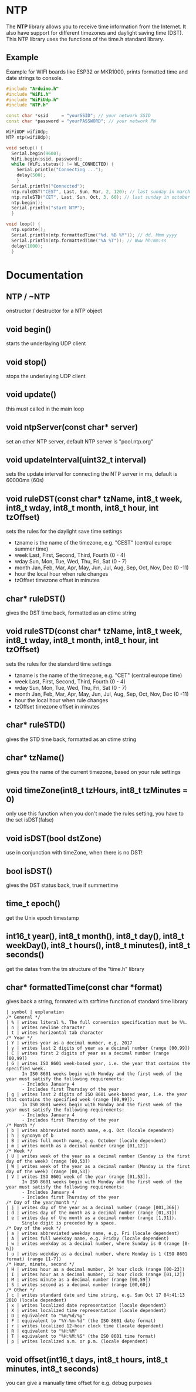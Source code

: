 # NTP
The **NTP** library allows you to receive time information from the Internet. It also have support for
different timezones and daylight saving time (DST).
This NTP library uses the functions of the time.h standard library.

## Example
Example for WIFI boards like ESP32 or MKR1000, prints formatted time and date strings to console.

```cpp
#include "Arduino.h"
#include "WiFi.h"
#include "WiFiUdp.h"
#include "NTP.h"

const char *ssid     = "yourSSID"; // your network SSID
const char *password = "yourPASSWORD"; // your network PW

WiFiUDP wifiUdp;
NTP ntp(wifiUdp);

void setup() {
  Serial.begin(9600);
  WiFi.begin(ssid, password);
  while (WiFi.status() != WL_CONNECTED) {
    Serial.println("Connecting ...");
    delay(500);
    }
  Serial.println("Connected");  
  ntp.ruleDST("CEST", Last, Sun, Mar, 2, 120); // last sunday in march 2:00, timetone +120min (+1 GMT + 1h summertime offset)
  ntp.ruleSTD("CET", Last, Sun, Oct, 3, 60); // last sunday in october 3:00, timezone +60min (+1 GMT)
  ntp.begin();
  Serial.println("start NTP");
  }

void loop() {
  ntp.update();
  Serial.println(ntp.formattedTime("%d. %B %Y")); // dd. Mmm yyyy
  Serial.println(ntp.formattedTime("%A %T")); // Www hh:mm:ss
  delay(1000);
  }
```

# Documentation

## NTP / ~NTP
onstructor / destructor for a NTP object

## void begin()
starts the underlaying UDP client

## void stop()
stops the underlaying UDP client

## void update()
this must called in the main loop

## void ntpServer(const char* server)
set an other NTP server, default NTP server is "pool.ntp.org"

## void updateInterval(uint32\_t interval)
sets the update interval for connecting the NTP server in ms, default is 60000ms (60s)

## void ruleDST(const char* tzName, int8\_t week, int8\_t wday, int8\_t month, int8\_t hour, int tzOffset)
sets the rules for the daylight save time settings

- tzname is the name of the timezone, e.g. "CEST" (central europe summer time)
- week Last, First, Second, Third, Fourth (0 - 4)
- wday Sun, Mon, Tue, Wed, Thu, Fri, Sat (0 - 7)
- month Jan, Feb, Mar, Apr, May, Jun, Jul, Aug, Sep, Oct, Nov, Dec (0 -11)
- hour the local hour when rule changes
- tzOffset timezone offset in minutes

## char* ruleDST()
gives the DST time back, formatted as an ctime string

## void ruleSTD(const char* tzName, int8\_t week, int8\_t wday, int8\_t month, int8\_t hour, int tzOffset)
sets the rules for the standard time settings

- tzname is the name of the timezone, e.g. "CET" (central europe time)
- week Last, First, Second, Third, Fourth (0 - 4)
- wday Sun, Mon, Tue, Wed, Thu, Fri, Sat (0 - 7)
- month Jan, Feb, Mar, Apr, May, Jun, Jul, Aug, Sep, Oct, Nov, Dec (0 -11)
- hour the local hour when rule changes
- tzOffset timezone offset in minutes

## char* ruleSTD()
gives the STD time back, formatted as an ctime string

## char* tzName()
gives you the name of the current timezone, based on your rule settings

## void timeZone(int8\_t tzHours, int8\_t tzMinutes = 0)
only use this function when you don't made the rules setting,
you have to the set isDST(false)

## void isDST(bool dstZone)
use in conjunction with timeZone, when there is no DST!

## bool isDST()
gives the DST status back, true if summertime

## time_t epoch()
get the Unix epoch timestamp

## int16\_t year(), int8\_t month(), int8\_t day(), int8\_t weekDay(), int8\_t hours(), int8\_t minutes(), int8\_t seconds()
get the datas from the tm structure of the "time.h" library

## char* formattedTime(const char *format)
gives back a string, formated with strftime function of standard time library
```
| symbol | explanation
/* General */
| % | writes literal %. The full conversion specification must be %%.
| n | writes newline character
| t | writes horizontal tab character
/* Year */
| Y | writes year as a decimal number, e.g. 2017
| y | writes last 2 digits of year as a decimal number (range [00,99])
| C | writes first 2 digits of year as a decimal number (range [00,99])
| G | writes ISO 8601 week-based year, i.e. the year that contains the specified week. 
	  In IS0 8601 weeks begin with Monday and the first week of the year must satisfy the following requirements:
	  - Includes January 4 
	  - Includes first Thursday of the year
| g | writes last 2 digits of ISO 8601 week-based year, i.e. the year that contains the specified week (range [00,99]).
	  In IS0 8601 weeks begin with Monday and the first week of the year must satisfy the following requirements:
	  - Includes January 4
	  - Includes first Thursday of the year
/* Month */
| b | writes abbreviated month name, e.g. Oct (locale dependent)
| h | synonym of b
| B | writes full month name, e.g. October (locale dependent)
| m | writes month as a decimal number (range [01,12])
/* Week */
| U | writes week of the year as a decimal number (Sunday is the first day of the week) (range [00,53])
| W | writes week of the year as a decimal number (Monday is the first day of the week) (range [00,53])
| V | writes ISO 8601 week of the year (range [01,53]).
	  In IS0 8601 weeks begin with Monday and the first week of the year must satisfy the following requirements:
	  - Includes January 4
	  - Includes first Thursday of the year
/* Day of the year/month */
| j | writes day of the year as a decimal number (range [001,366])
| d | writes day of the month as a decimal number (range [01,31])
| e | writes day of the month as a decimal number (range [1,31]).
	  Single digit is preceded by a space.
/* Day of the week */
| a | writes abbreviated weekday name, e.g. Fri (locale dependent)
| A | writes full weekday name, e.g. Friday (locale dependent)
| w | writes weekday as a decimal number, where Sunday is 0 (range [0-6])
| u | writes weekday as a decimal number, where Monday is 1 (ISO 8601 format) (range [1-7])
/* Hour, minute, second */
| H | writes hour as a decimal number, 24 hour clock (range [00-23])
| I | writes hour as a decimal number, 12 hour clock (range [01,12])
| M | writes minute as a decimal number (range [00,59])
| S | writes second as a decimal number (range [00,60])
/* Other */
| c | writes standard date and time string, e.g. Sun Oct 17 04:41:13 2010 (locale dependent)	
| x | writes localized date representation (locale dependent)
| X | writes localized time representation (locale dependent)
| D | equivalent to "%m/%d/%y"
| F | equivalent to "%Y-%m-%d" (the ISO 8601 date format)
| r | writes localized 12-hour clock time (locale dependent)
| R | equivalent to "%H:%M"
| T | equivalent to "%H:%M:%S" (the ISO 8601 time format)
| p | writes localized a.m. or p.m. (locale dependent)
```

## void offset(int16\_t days, int8\_t hours, int8\_t minutes, int8\_t seconds)
you can give a manually time offset for e.g. debug purposes




